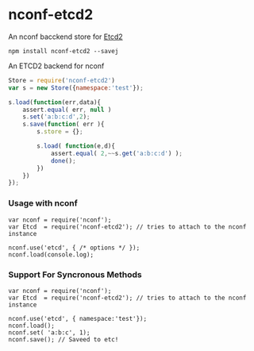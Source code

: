 # nconf-etcd2
An nconf bacckend store for [Etcd2](https://coreos.com/etcd/)

```
npm install nconf-etcd2 --savej
```

An ETCD2 backend for nconf


```javascript
Store = require('nconf-etcd2')
var s = new Store({namespace:'test'});

s.load(function(err,data){
	assert.equal( err, null )
	s.set('a:b:c:d',2);
	s.save(function( err ){
		s.store = {};

		s.load( function(e,d){
			assert.equal( 2,~~s.get('a:b:c:d') );
			done();
		})
	})
});
```

### Usage with nconf
```
var nconf = require('nconf');
var Etcd  = require('nconf-etcd2'); // tries to attach to the nconf instance

nconf.use('etcd', { /* options */ });
nconf.load(console.log);
```

### Support For Syncronous Methods
```
var nconf = require('nconf');
var Etcd  = require('nconf-etcd2'); // tries to attach to the nconf instance

nconf.use('etcd', { namespace:'test'});
nconf.load();
nconf.set( 'a:b:c', 1);
nconf.save(); // Saveed to etc!
```
